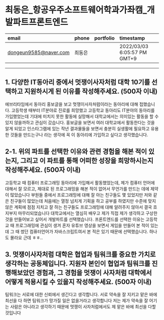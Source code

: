 # 최동은_항공우주소프트웨어학과가좌캠_개발파트프론트엔드

|email|phone|portfolio|timestamp
|:-|:-|:-|:-|
|dongeun9585@naver.com|최동은||2022/03/03 6:05:57 PM GMT+9|

---
## 1. 다양한 IT동아리 중에서 멋쟁이사자처럼 대학 10기를 선택하고 지원하시게 된 이유를 작성해주세요. (500자 이내)
에브리타임에서 동아리 홍보글을 보고 멋쟁이사자처럼이라는 동아리에 대해 접했습니다. 고등학생 때부터 IT분야로 진로를 희망했고 고등학교 동아리도 IT분야의 동아리를 가입했었는데 기대에 미치지 못한 활동에 실망해서 대학교에서는 의미있는 활동을 할 수 있지 않을까하고 관심이 갔습니다. 홍보글을 보면서 여러 대학교에서 활동한다는 것을 알게 되었고 인스타그램에 있는 작년 결과물들을 보면서 충분히 실생활에 필요하고 유용한 것들을 만드는구나 라는 생각에 꼭 이 동아리에 가입하고 싶다고 생각했습니다.

## 2-1. 위의 파트를 선택한 이유와 관련 경험을 해본 적이 있는지, 그리고 이 파트를 통해 어떠한 성장을 희망하시는지 작성해주세요. (500자 이내)
고등학교 때 컴퓨터 프로그래밍 동아리에 가입해서 활동했었는데, 제가 컴퓨터 언어에 대해서 잘 모르고, 제대로 된 프로그래밍을 해본 적이 없어서 무언가를 만드는 데에 제약이 많았습니다 부원들 중에서 프로그래밍에 대해 잘 아는 친구들도 몇 있었지만 저와 같은 친구들이 많았는데 처음에는 열정 넘치게 기획을 하고 공부를 하였지만 수준에 맞지 않은 계획에 점점 지치고 잘 하는 친구들도 프로그래밍에 대해 알려주지 않아서 결국 흐지부지 마무리되었습니다 대학교에서는 열심히 배우고 제가 직접 제가 생각하고 구상한 것을 만들어보고 싶어서 개발파트를 선택했습니다. 프론트엔드를 선택한 이유는 고등학교 때 프로그래밍에 관심이 생겨 혼자 유튜브 영상을 보면서 게임을 만들어 본 적이 있는데 그 때 썼던 컴퓨터언어가 자바스크립트여서 본 적은 있기 때문에 선택했습니다. 하나도 몰라요 근데 ㅎㅎ..

## 3. 멋쟁이사자처럼 대학은 협업과 팀워크를 중요한 가치로 생각하는 공동체입니다. 지원자 본인이 협업과 팀워크를 진행해보았던 경험과, 그 경험을 멋쟁이 사자처럼 대학에서 어떻게 적용시킬 수 있을지 작성해주세요. (500자 이내)
팀워크는 서로에 대한 신뢰에서 생긴다고 생각합니다. 서로 약속을 잘 지키고 맡은 바에 최선을 다 하면 팀워크가 망가질 일은 없을거라고 생각합니다 저는 제가 약속을 잘 어기는 사람은 아니라고 생각하기 때문에 멋쟁이 사자처럼에서도 제 맡은 바에 최선을 다할 것입니다

